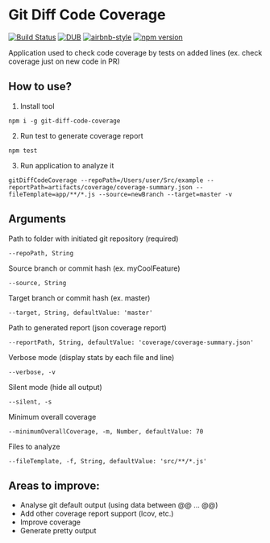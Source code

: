 # Git Diff Code Coverage

[![Build Status](https://travis-ci.org/EvgenyMahnovets/git-diff-code-coverage.svg?branch=master)](https://travis-ci.org/EvgenyMahnovets/git-diff-code-coverage)
[![DUB](https://img.shields.io/dub/l/vibe-d.svg)]()
[![airbnb-style](https://img.shields.io/badge/eslint-airbnb-4B32C3.svg)](https://github.com/airbnb/javascript)
[![npm version](https://badge.fury.io/js/git-diff-code-coverage.svg)](https://badge.fury.io/js/git-diff-code-coverage)

Application used to check code coverage by tests on added lines (ex. check coverage just on new code in PR)

## How to use?

1. Install tool
```
npm i -g git-diff-code-coverage
```

2. Run test to generate coverage report
```
npm test
```

3. Run application to analyze it

```
gitDiffCodeCoverage --repoPath=/Users/user/Src/example --reportPath=artifacts/coverage/coverage-summary.json --fileTemplate=app/**/*.js --source=newBranch --target=master -v
```

## Arguments

Path to folder with initiated git repository (required)
```
--repoPath, String
```

Source branch or commit hash (ex. myCoolFeature)
```
--source, String
```

Target branch or commit hash (ex. master)

```
--target, String, defaultValue: 'master'
```

Path to generated report (json coverage report)
```
--reportPath, String, defaultValue: 'coverage/coverage-summary.json'
```

Verbose mode (display stats by each file and line)
```
--verbose, -v
```

Silent mode (hide all output)
```
--silent, -s
```

Minimum overall coverage
```
--minimumOverallCoverage, -m, Number, defaultValue: 70
```

Files to analyze
```
--fileTemplate, -f, String, defaultValue: 'src/**/*.js'
```


## Areas to improve:
* Analyse git default output (using data between @@ ... @@)
* Add other coverage report support (lcov, etc.)
* Improve coverage
* Generate pretty output